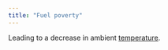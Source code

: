 ```yaml
---
title: "Fuel poverty"
---
```


Leading to a decrease in ambient [temperature](cause-effect-affect/temperature).
